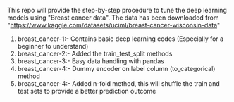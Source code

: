 This repo will provide the step-by-step procedure to tune the deep learning models using "Breast cancer data". The data has been downloaded from "https://www.kaggle.com/datasets/uciml/breast-cancer-wisconsin-data" 
1.  breast_cancer-1:- Contains basic deep learning codes (Especially for a beginner to understand)
2.  breast_cancer-2:- Added the train_test_split methods
3.  breast_cancer-3:- Easy data handling with pandas
4.  breast_cancer-4:- Dummy encoder on label column (to_categorical) method  
5.  breast_cancer-4:- Added n-fold method, this will shuffle the train and test sets to provide a better prediction outcome
